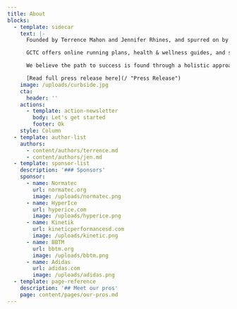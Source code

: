 ```yaml
---
title: About
blocks:
  - template: sidecar
    text: |-
      Founded by Terrence Mahon and Jennifer Rhines, and spurred on by our team of professional runners, Golden Coast Track Club is about teaching athletes the fundamentals of sport and life. As the name suggests we are located on the California Coast in San Diego, but no one is limited from joining our athletic community.

      GCTC offers online running plans, health & wellness guides, and strength programs so people all over the world have the opportunity to get involved. These programs range from fundamental to highly individualized, with access to information provided by world class coaches and athletes.

      We believe the path to success is found through a holistic approach to training and a strong sense of community. This culture is what fuels GCTC, and helps our runners to stay committed to their athletic endeavors. By joining our team you are taking the first step in breaking down barriers and achieving your goals.

      [Read full press release here](/ "Press Release")
    image: /uploads/curbside.jpg
    cta:
      header: ''
    actions:
      - template: action-newsletter
        body: Let's get started
        footer: Ok
    style: Column
  - template: author-list
    authors:
      - content/authors/terrence.md
      - content/authors/jen.md
  - template: sponsor-list
    description: '### Sponsors'
    sponsor:
      - name: Normatec
        url: normatec.org
        image: /uploads/normatec.png
      - name: HyperIce
        url: hyperice.com
        image: /uploads/hyperice.png
      - name: Kinetik
        url: kineticperformancesd.com
        image: /uploads/kinetic.png
      - name: BBTM
        url: bbtm.org
        image: /uploads/bbtm.png
      - name: Adidas
        url: adidas.com
        image: /uploads/adidas.png
  - template: page-reference
    description: '## Meet our pros'
    page: content/pages/our-pros.md
---
```


